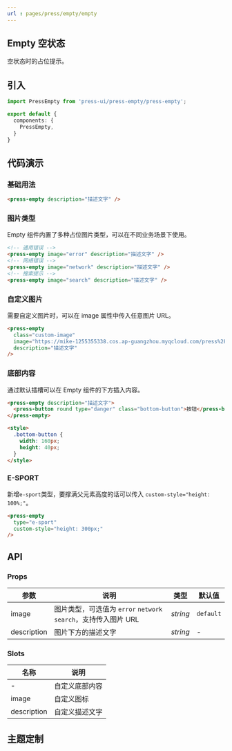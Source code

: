 ```yaml
---
url : pages/press/empty/empty
---
```


## Empty 空状态 

空状态时的占位提示。


## 引入

```ts
import PressEmpty from 'press-ui/press-empty/press-empty';

export default {
  components: {
    PressEmpty,
  }
}
```

## 代码演示

### 基础用法

```html
<press-empty description="描述文字" />
```

### 图片类型

Empty 组件内置了多种占位图片类型，可以在不同业务场景下使用。

```html
<!-- 通用错误 -->
<press-empty image="error" description="描述文字" />
<!-- 网络错误 -->
<press-empty image="network" description="描述文字" />
<!-- 搜索提示 -->
<press-empty image="search" description="描述文字" />
```

### 自定义图片

需要自定义图片时，可以在 image 属性中传入任意图片 URL。

```html
<press-empty
  class="custom-image"
  image="https://mike-1255355338.cos.ap-guangzhou.myqcloud.com/press%2Fimg%2Fcustom-empty-image.png"
  description="描述文字"
/>
```

### 底部内容

通过默认插槽可以在 Empty 组件的下方插入内容。

```html
<press-empty description="描述文字">
  <press-button round type="danger" class="bottom-button">按钮</press-button>
</press-empty>

<style>
  .bottom-button {
    width: 160px;
    height: 40px;
  }
</style>
```

### E-SPORT

新增`e-sport`类型，要撑满父元素高度的话可以传入 `custom-style="height: 100%;"`。

```html
<press-empty 
  type="e-sport" 
  custom-style="height: 300px;"
/>
```

## API

### Props

| 参数        | 说明                                                            | 类型     | 默认值    |
| ----------- | --------------------------------------------------------------- | -------- | --------- |
| image       | 图片类型，可选值为 `error` `network` `search`，支持传入图片 URL | _string_ | `default` |
| description | 图片下方的描述文字                                              | _string_ | -         |

### Slots

| 名称        | 说明           |
| ----------- | -------------- |
| -           | 自定义底部内容 |
| image       | 自定义图标     |
| description | 自定义描述文字 |

## 主题定制

<theme-config />